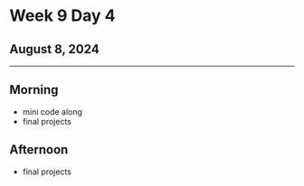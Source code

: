 # Week 9 Day 4
## August 8, 2024

---

## Morning

- mini code along
- final projects

## Afternoon

- final projects
